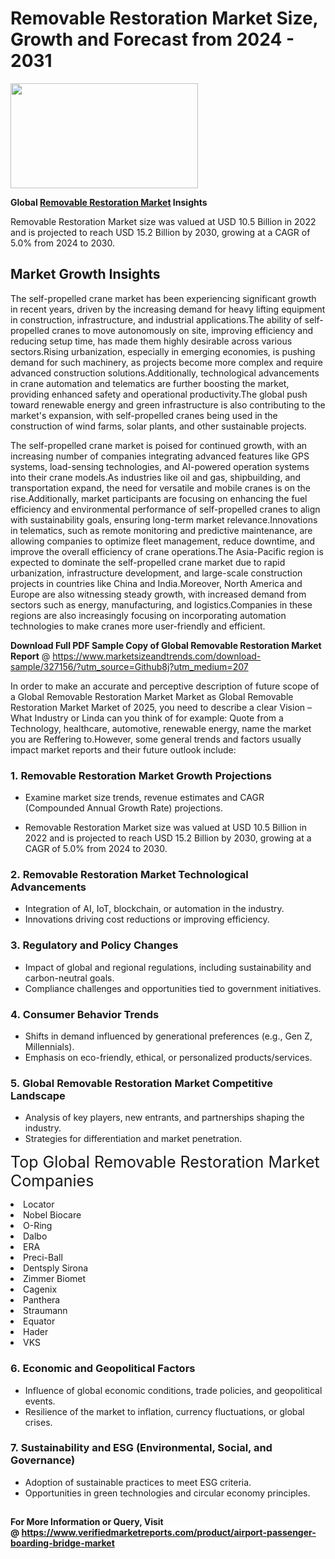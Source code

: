 <H1>Removable Restoration Market Size, Growth and Forecast from 2024 - 2031</H1><img class="aligncenter size-medium wp-image-584254" src="https://thirdeyenews.in/wp-content/uploads/2024/09/Global-Market-Research-300x168.jpeg" alt="" width="300" height="168" /><p><strong>Global&nbsp;<a href="https://www.marketsizeandtrends.com/download-sample/327156/?utm_source=Github8j?utm_medium=207">Removable Restoration Market</a> Insights</strong></p><p>Removable Restoration Market size was valued at USD 10.5 Billion in 2022 and is projected to reach USD 15.2 Billion by 2030, growing at a CAGR of 5.0% from 2024 to 2030.</p><p><h2>Market Growth Insights</h2> <p>The self-propelled crane market has been experiencing significant growth in recent years, driven by the increasing demand for heavy lifting equipment in construction, infrastructure, and industrial applications.The ability of self-propelled cranes to move autonomously on site, improving efficiency and reducing setup time, has made them highly desirable across various sectors.Rising urbanization, especially in emerging economies, is pushing demand for such machinery, as projects become more complex and require advanced construction solutions.Additionally, technological advancements in crane automation and telematics are further boosting the market, providing enhanced safety and operational productivity.The global push toward renewable energy and green infrastructure is also contributing to the market's expansion, with self-propelled cranes being used in the construction of wind farms, solar plants, and other sustainable projects.</p> <p>The self-propelled crane market is poised for continued growth, with an increasing number of companies integrating advanced features like GPS systems, load-sensing technologies, and AI-powered operation systems into their crane models.As industries like oil and gas, shipbuilding, and transportation expand, the need for versatile and mobile cranes is on the rise.Additionally, market participants are focusing on enhancing the fuel efficiency and environmental performance of self-propelled cranes to align with sustainability goals, ensuring long-term market relevance.Innovations in telematics, such as remote monitoring and predictive maintenance, are allowing companies to optimize fleet management, reduce downtime, and improve the overall efficiency of crane operations.The Asia-Pacific region is expected to dominate the self-propelled crane market due to rapid urbanization, infrastructure development, and large-scale construction projects in countries like China and India.Moreover, North America and Europe are also witnessing steady growth, with increased demand from sectors such as energy, manufacturing, and logistics.Companies in these regions are also increasingly focusing on incorporating automation technologies to make cranes more user-friendly and efficient.<p><span class=""><strong>Download Full PDF Sample Copy of Global Removable Restoration Market Report</strong> @ <a href="https://www.marketsizeandtrends.com/download-sample/327156/?utm_source=Github8j?utm_medium=207" target="_blank">https://www.marketsizeandtrends.com/download-sample/327156/?utm_source=Github8j?utm_medium=207</a></span></p><p>In order to make an accurate and perceptive description of future scope of a Global&nbsp;Removable Restoration Market Market as Global&nbsp;Removable Restoration Market Market of 2025, you need to describe a clear Vision &ndash; What Industry or Linda can you think of for example: Quote from a Technology, healthcare, automotive, renewable energy, name the market you are Reffering to.However, some general trends and factors usually impact market reports and their future outlook include:</p><h3>1.&nbsp;<strong>Removable Restoration Market Growth Projections</strong></h3><ul><li>Examine market size trends, revenue estimates and CAGR (Compounded Annual Growth Rate) projections.</li><li><p>Removable Restoration Market size was valued at USD 10.5 Billion in 2022 and is projected to reach USD 15.2 Billion by 2030, growing at a CAGR of 5.0% from 2024 to 2030.</p></li></ul><h3>2.&nbsp;<strong>Removable Restoration Market Technological Advancements</strong></h3><ul><li>Integration of AI, IoT, blockchain, or automation in the industry.</li><li>Innovations driving cost reductions or improving efficiency.</li></ul><h3>3.&nbsp;<strong>Regulatory and Policy Changes</strong></h3><ul><li>Impact of global and regional regulations, including sustainability and carbon-neutral goals.</li><li>Compliance challenges and opportunities tied to government initiatives.</li></ul><h3>4.&nbsp;<strong>Consumer Behavior Trends</strong></h3><ul><li>Shifts in demand influenced by generational preferences (e.g., Gen Z, Millennials).</li><li>Emphasis on eco-friendly, ethical, or personalized products/services.</li></ul><h3>5.&nbsp;<strong>Global Removable Restoration Market Competitive Landscape</strong></h3><ul><li>Analysis of key players, new entrants, and partnerships shaping the industry.</li><li>Strategies for differentiation and market penetration.</li></ul><p data-pm-slice="1 1 []"><span style="color: inherit; font-family: inherit; font-size: 25px;">Top Global Removable Restoration Market Companies</span></p><div class="" data-test-id=""><p><li>Locator</li><li> Nobel Biocare</li><li> O-Ring</li><li> Dalbo</li><li> ERA</li><li> Preci-Ball</li><li> Dentsply Sirona</li><li> Zimmer Biomet</li><li> Cagenix</li><li> Panthera</li><li> Straumann</li><li> Equator</li><li> Hader</li><li> VKS</li></p></div><h3>6.&nbsp;<strong>Economic and Geopolitical Factors</strong></h3><ul><li>Influence of global economic conditions, trade policies, and geopolitical events.</li><li>Resilience of the market to inflation, currency fluctuations, or global crises.</li></ul><h3>7.&nbsp;<strong>Sustainability and ESG (Environmental, Social, and Governance)</strong></h3><ul><li>Adoption of sustainable practices to meet ESG criteria.</li><li>Opportunities in green technologies and circular economy principles.</li></ul><h2><strong style="font-size: 14px;">For More Information or Query, Visit @&nbsp;</strong><a style="background-color: #ffffff; font-size: 14px;" href="https://www.marketsizeandtrends.com/report/removable-restoration-market/" target="_blank">https://www.verifiedmarketreports.com/product/airport-passenger-boarding-bridge-market</a></h2>
